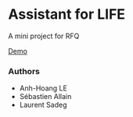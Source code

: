 # Assistant for LIFE
A mini project for RFQ



[Demo](https://ahle-pro.github.io/lvmh-demo/www/home.html)


### Authors

* Anh-Hoang LE
* Sébastien Allain
* Laurent Sadeg
